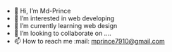 - 👋 Hi, I’m Md-Prince
- 👀 I’m interested in web developing
- 🌱 I’m currently learning web design
- 💞️ I’m looking to collaborate on ....
- 📫 How to reach me :mail: mprince7910@gmail.com

<!---
M-Prince-web/M-Prince-web is a ✨ special ✨ repository because its `README.md` (this file) appears on your GitHub profile.
You can click the Preview link to take a look at your changes.
--->
